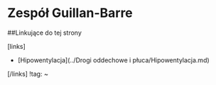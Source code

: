 # Zespół Guillan-Barre





##Linkujące do tej strony

[links]

- [Hipowentylacja](../Drogi oddechowe i płuca/Hipowentylacja.md)


[/links]
!tag:
~

